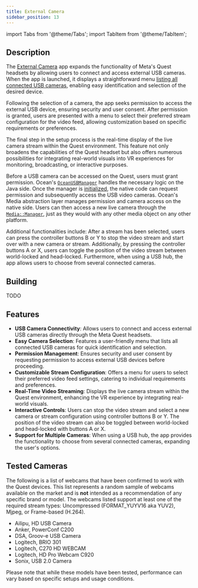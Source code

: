 ```yaml
---
title: External Camera
sidebar_position: 13
---
```


import Tabs from '@theme/Tabs';
import TabItem from '@theme/TabItem';

## Description

The [External Camera](https://github.com/facebookresearch/ocean/blob/5d3d3df5bf4cda0cc8e9828e19b4a46d3653f2b3/impl/application/ocean/demo/media/externalcamera/quest/ExternalCameraApplication.cpp) app expands the functionality of Meta's Quest headsets by allowing users to connect and access external USB cameras. When the app is launched, it displays a straightforward menu [listing all connected USB cameras](https://github.com/facebookresearch/ocean/blob/5d3d3df5bf4cda0cc8e9828e19b4a46d3653f2b3/impl/application/ocean/demo/media/externalcamera/quest/ExternalCameraApplication.cpp#L293), enabling easy identification and selection of the desired device.

Following the selection of a camera, the app seeks permission to access the external USB device, ensuring security and user consent. After permission is granted, users are presented with a menu to select their preferred stream configuration for the video feed, allowing customization based on specific requirements or preferences.

The final step in the setup process is the real-time display of the live camera stream within the Quest environment. This feature not only broadens the capabilities of the Quest headset but also offers numerous possibilities for integrating real-world visuals into VR experiences for monitoring, broadcasting, or interactive purposes.

Before a USB camera can be accessed on the Quest, users must grant permission. Ocean's [`OceanUSBManager`](https://github.com/facebookresearch/ocean/blob/5d3d3df5bf4cda0cc8e9828e19b4a46d3653f2b3/impl/ocean/system/usb/android/OceanUSBManager.java#L36) handles the necessary logic on the Java side. Once the manager is [initialized](https://github.com/facebookresearch/ocean/blob/5d3d3df5bf4cda0cc8e9828e19b4a46d3653f2b3/impl/application/ocean/demo/media/externalcamera/quest/ExternalCameraApplicationActivity.java#L30), the native code can request permission and subsequently access the USB video cameras. Ocean's Media abstraction layer manages permission and camera access on the native side. Users can then access a new live camera through the [`Media::Manager`](https://github.com/facebookresearch/ocean/blob/5d3d3df5bf4cda0cc8e9828e19b4a46d3653f2b3/impl/application/ocean/demo/media/externalcamera/quest/ExternalCameraApplication.cpp#L126), just as they would with any other media object on any other platform.

Additional functionalities include: After a stream has been selected, users can press the controller buttons B or Y to stop the video stream and start over with a new camera or stream. Additionally, by pressing the controller buttons A or X, users can toggle the position of the video stream between world-locked and head-locked. Furthermore, when using a USB hub, the app allows users to choose from several connected cameras.

## Building

<Tabs groupId="target-os" queryString>

  <TabItem value="quest" label="Quest">
    TODO
  </TabItem>

</Tabs>

## Features

  - **USB Camera Connectivity**: Allows users to connect and access external USB cameras directly through the Meta Quest headsets.
  - **Easy Camera Selection**: Features a user-friendly menu that lists all connected USB cameras for quick identification and selection.
  - **Permission Management**: Ensures security and user consent by requesting permission to access external USB devices before proceeding.
  - **Customizable Stream Configuration**: Offers a menu for users to select their preferred video feed settings, catering to individual requirements and preferences.
  - **Real-Time Video Streaming**: Displays the live camera stream within the Quest environment, enhancing the VR experience by integrating real-world visuals.
  - **Interactive Controls**: Users can stop the video stream and select a new camera or stream configuration using controller buttons B or Y. The position of the video stream can also be toggled between world-locked and head-locked with buttons A or X.
  - **Support for Multiple Cameras**: When using a USB hub, the app provides the functionality to choose from several connected cameras, expanding the user's options.

## Tested Cameras

The following is a list of webcams that have been confirmed to work with the Quest devices. This list represents a random sample of webcams available on the market and is **not** intended as a recommendation of any specific brand or model. The webcams listed support at least one of the required stream types: Uncompressed (FORMAT_YUYV16 aka YUV2), Mjpeg, or Frame-based (H.264).

  - Ailipu, HD USB Camera
  - Anker, PowerConf C200
  - DSA, Groov-e USB Camera
  - Logitech, BRIO 301
  - Logitech, C270 HD WEBCAM
  - Logitech, HD Pro Webcam C920
  - Sonix, USB 2.0 Camera

Please note that while these models have been tested, performance can vary based on specific setups and usage conditions.
